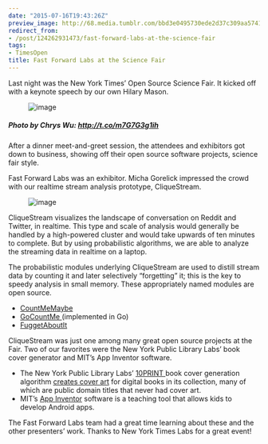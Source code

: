 ```yaml
---
date: "2015-07-16T19:43:26Z"
preview_image: http://68.media.tumblr.com/bbd3e0495730ede2d37c309aa574112f/tumblr_inline_nrlfopx9PL1ts2crc_540.jpg
redirect_from:
- /post/124262931473/fast-forward-labs-at-the-science-fair
tags:
- TimesOpen
title: Fast Forward Labs at the Science Fair
---
```


<p>Last night was the New York Times&rsquo; Open Source Science Fair. It kicked off with a keynote speech by our own Hilary Mason.</p><figure data-orig-width="1024" data-orig-height="768" class="tmblr-full"><img src="http://68.media.tumblr.com/e66d787dfddf623b21818a329481f84e/tumblr_inline_nrlf88nLI11ts2crc_540.jpg" alt="image" data-orig-width="1024" data-orig-height="768"/></figure>

##### Photo by Chrys Wu: <a href="http://t.co/m7G7G3g1ih">http://t.co/m7G7G3g1ih</a>

<p>After a dinner meet-and-greet session, the attendees and exhibitors got down to business, showing off their open source software projects, science fair style.<br/></p><p>Fast Forward Labs was an exhibitor. Micha Gorelick impressed the crowd with our realtime stream analysis prototype, CliqueStream.</p><figure data-orig-width="4856" data-orig-height="2988" class="tmblr-full"><img src="http://68.media.tumblr.com/bbd3e0495730ede2d37c309aa574112f/tumblr_inline_nrlfopx9PL1ts2crc_540.jpg" alt="image" data-orig-width="4856" data-orig-height="2988"/></figure><p>CliqueStream visualizes the landscape of conversation on Reddit and Twitter, in realtime. This type and scale of analysis would generally be handled by a high-powered cluster and would take upwards of ten minutes to complete. But by using probabilistic algorithms, we are able to analyze the streaming data in realtime on a laptop.</p><p>The probabilistic modules underlying CliqueStream are used to distill stream data by counting it and later selectively &ldquo;forgetting&rdquo; it; this is the key to speedy analysis in small memory. These appropriately named modules are open source.</p><ul><li><a href="https://github.com/mynameisfiber/countmemaybe">CountMeMaybe</a><br/></li><li><a href="https://github.com/mynameisfiber/gocountme">GoCountMe </a>(implemented in Go)<br/></li><li><a href="https://github.com/mynameisfiber/fuggetaboutit">FuggetAboutIt</a></li></ul><p>CliqueStream was just one among many great open source projects at the Fair. Two of our favorites were the New York Public Library Labs&rsquo; book cover generator and MIT&rsquo;s App Inventor software.</p><ul><li>The New York Public Library Labs&rsquo; <a href="https://github.com/mgiraldo/tenprintcover-p5">10PRINT </a>book cover generation algorithm <a href="http://www.nypl.org/blog/2014/09/03/generative-ebook-covers">creates cover art</a> for digital books in its collection, many of which are public domain titles that never had cover art.<br/></li><li>MIT&rsquo;s <a href="http://appinventor.mit.edu/explore/">App Inventor</a> software is a teaching tool that allows kids to develop Android apps.<br/></li></ul><p>The Fast Forward Labs team had a great time learning about these and the other presenters&rsquo; work. Thanks to New York Times Labs for a great event!<br/></p>
